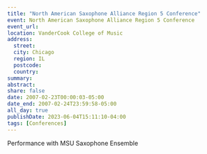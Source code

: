```yaml
---
title: "North American Saxophone Alliance Region 5 Conference"
event: North American Saxophone Alliance Region 5 Conference
event_url: 
location: VanderCook College of Music
address:
  street:
  city: Chicago
  region: IL
  postcode:
  country:
summary: 
abstract:
share: false
date: 2007-02-23T00:00:03-05:00
date_end: 2007-02-24T23:59:58-05:00
all_day: true
publishDate: 2023-06-04T15:11:10-04:00
tags: [Conferences]
---
```

Performance with MSU Saxophone Ensemble